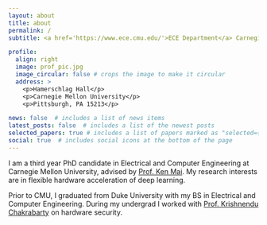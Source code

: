 ```yaml
---
layout: about
title: about
permalink: /
subtitle: <a href='https://www.ece.cmu.edu/'>ECE Department</a> Carnegie Mellon University

profile:
  align: right
  image: prof_pic.jpg
  image_circular: false # crops the image to make it circular
  address: >
    <p>Hamerschlag Hall</p>
    <p>Carnegie Mellon University</p>
    <p>Pittsburgh, PA 15213</p>

news: false  # includes a list of news items
latest_posts: false  # includes a list of the newest posts
selected_papers: true # includes a list of papers marked as "selected={true}"
social: true  # includes social icons at the bottom of the page
---
```


I am a third year PhD candidate in Electrical and Computer Engineering at Carnegie Mellon University, advised by [Prof. Ken Mai](https://www.ece.cmu.edu/directory/bios/mai-ken.html). My research interests are in flexible hardware acceleration of deep learning.   

Prior to CMU, I graduated from Duke University with my BS in Electrical and Computer Engineering. During my undergrad I worked with [Prof. Krishnendu Chakrabarty](https://www.linkedin.com/in/krishnendu-chakrabarty-2521186) on hardware security. 